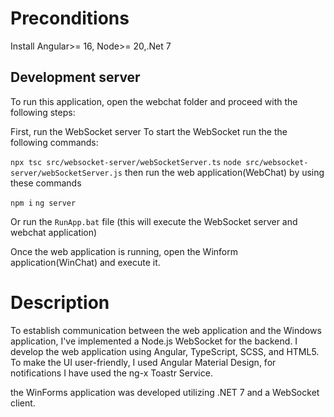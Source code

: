 # Preconditions

Install Angular>= 16, Node>= 20,.Net 7

## Development server
To run this application, open the webchat folder and  proceed with the following steps:

First, run the WebSocket server 
To start the WebSocket run the  the following commands:

`npx tsc src/websocket-server/webSocketServer.ts`
`node src/websocket-server/webSocketServer.js`
then run the web application(WebChat) by using these commands 

`npm i`
`ng server`

Or run the `RunApp.bat` file (this will execute the WebSocket server and webchat application)

Once the web application is running, open the Winform application(WinChat) and execute it.

# Description
To establish communication between the web application and the Windows application, I've implemented a Node.js WebSocket for the backend. 
I develop the web application using Angular, TypeScript, SCSS, and HTML5. To make the UI user-friendly, I used Angular Material Design, for notifications I have used the ng-x Toastr Service.

the WinForms application was developed utilizing .NET 7 and a WebSocket client.


